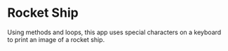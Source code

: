 # Rocket Ship

Using methods and loops, this app uses special characters on a keyboard to print an image of a rocket ship.

